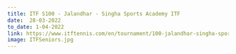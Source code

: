 ```yaml
---
title: ITF S100 - Jalandhar - Singha Sports Academy ITF
date:  28-03-2022  
to_date: 1-04-2022
link: https://www.itftennis.com/en/tournament/100-jalandhar-singha-sports-academy-itf/ind/2022/s-s100-ind-04a-2022/
image: ITFSeniors.jpg
---
```


